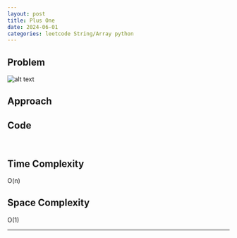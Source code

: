 ```yaml
---
layout: post
title: Plus One
date: 2024-06-01
categories: leetcode String/Array python
---
```


## Problem
![alt text](/blog/public/img/ZigzagConversion.png)

## Approach


## Code
```python
        
```

## Time Complexity
O(n)
> 

## Space Complexity
O(1)
> 
---